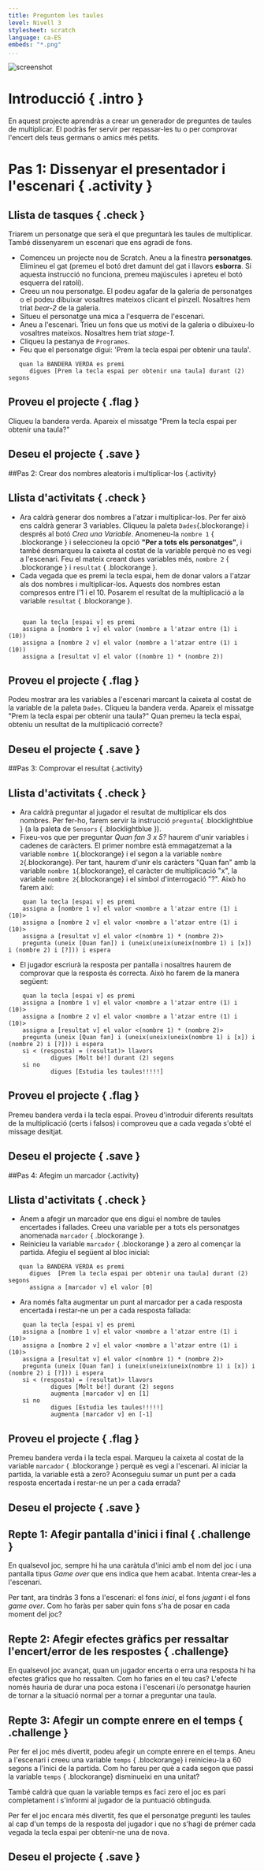 ---title: Preguntem les tauleslevel: Nivell 3stylesheet: scratchlanguage: ca-ESembeds: "*.png"...![screenshot](00_taules_multiplicar.png)<!--*************************************************************************************************Pràctica creada per: Mireia DosilPràctica 0 2n Trimestre. Nivell 3.		*************************************************************************************************--># Introducció { .intro }En aquest projecte aprendràs a crear un generador de preguntes de taules de multiplicar. El podràs fer servir per repassar-les tu o per comprovar l'encert dels teus germans o amics més petits.<!-- ////////////////////////////////////////////////////////////////////// ////////////////////////////////////////////////////////////////////// --># Pas 1: Dissenyar el presentador i l'escenari { .activity }## Llista de tasques { .check }Triarem un personatge que serà el que preguntarà les taules de multiplicar. També dissenyarem un escenari que ens agradi de fons.+ Comenceu un projecte nou de Scratch. Aneu a la finestra __personatges__. Elimineu el gat (premeu el botó dret damunt del gat i llavors __esborra__. Si aquesta instrucció no funciona, premeu majúscules i apreteu el botó esquerra del ratolí).+ Creeu un nou personatge. El podeu agafar de la galeria de personatges o el podeu dibuixar vosaltres mateixos clicant el pinzell. Nosaltres hem triat *bear-2* de la galeria.+ Situeu el personatge una mica a l'esquerra de l'escenari.+ Aneu a l'escenari. Trieu un fons que us motivi de la galeria o dibuixeu-lo vosaltres mateixos. Nosaltres hem triat *stage-1*.+ Cliqueu la pestanya de `Programes`.+ Feu que el personatge digui: 'Prem la tecla espai per obtenir una taula'.```scratch   quan la BANDERA VERDA es premi      digues [Prem la tecla espai per obtenir una taula] durant (2) segons```## Proveu el projecte { .flag }Cliqueu la bandera verda. Apareix el missatge "Prem la tecla espai per obtenir una taula?"## Deseu el projecte { .save }<!-- ////////////////////////////////////////////////////////////////////// ////////////////////////////////////////////////////////////////////// -->##Pas 2: Crear dos nombres aleatoris i multiplicar-los {.activity}## Llista d'activitats { .check }+ Ara caldrà generar dos nombres a l'atzar i multiplicar-los. Per fer això ens caldrà generar 3 variables. Cliqueu la paleta `Dades`{.blockorange} i després al botó *Crea una Variable*. Anomeneu-la `nombre 1` { .blockorange } i seleccioneu la opció **"Per a tots els personatges"**, i també desmarqueu la caixeta al costat de la variable perquè no es vegi a l'escenari. Feu el mateix creant dues variables més, `nombre 2` { .blockorange } i `resultat` { .blockorange }.+ Cada vegada que es premi la tecla espai, hem de donar valors a l'atzar als dos nombres i multiplicar-los. Aquests dos nombres estan compresos entre l'1 i el 10. Posarem el resultat de la multiplicació a la variable `resultat` { .blockorange }.```scratch	quan la tecla [espai v] es premi	assigna a [nombre 1 v] el valor (nombre a l'atzar entre (1) i (10))	assigna a [nombre 2 v] el valor (nombre a l'atzar entre (1) i (10))	assigna a [resultat v] el valor ((nombre 1) * (nombre 2))```## Proveu el projecte { .flag }Podeu mostrar ara les variables a l'escenari marcant la caixeta al costat de la variable de la paleta `Dades`.  Cliqueu la bandera verda. Apareix el missatge "Prem la tecla espai per obtenir una taula?" Quan premeu la tecla espai, obteniu un resultat de la multiplicació correcte?## Deseu el projecte { .save }<!-- ////////////////////////////////////////////////////////////////////// ////////////////////////////////////////////////////////////////////// -->##Pas 3: Comprovar el resultat {.activity}## Llista d'activitats { .check }+ Ara caldrà preguntar al jugador el resultat de multiplicar els dos nombres. Per fer-ho, farem servir la instrucció `pregunta`{ .blocklightblue } (a la paleta de `Sensors` { .blocklightblue }).+ Fixeu-vos que per preguntar _Quan fan 3 x 5?_ haurem d'unir variables i cadenes de caràcters. El primer nombre està emmagatzemat a la variable `nombre 1`{.blockorange} i el segon a la variable `nombre 2`{.blockorange}. Per tant, haurem d'unir els caràcters "Quan fan" amb la variable  `nombre 1`{.blockorange}, el caràcter de multiplicació "x", la variable  `nombre 2`{.blockorange} i el símbol d'interrogació "?". Això ho farem així:```scratch	quan la tecla [espai v] es premi	assigna a [nombre 1 v] el valor <nombre a l'atzar entre (1) i (10)>	assigna a [nombre 2 v] el valor <nombre a l'atzar entre (1) i (10)>	assigna a [resultat v] el valor <(nombre 1) * (nombre 2)>	pregunta (uneix [Quan fan]) i (uneix(uneix(uneix(nombre 1) i [x]) i (nombre 2) i [?])) i espera```+ El jugador escriurà la resposta per pantalla i nosaltres haurem de comprovar que la resposta és correcta. Això ho farem de la manera següent:```scratch	quan la tecla [espai v] es premi	assigna a [nombre 1 v] el valor <nombre a l'atzar entre (1) i (10)>	assigna a [nombre 2 v] el valor <nombre a l'atzar entre (1) i (10)>	assigna a [resultat v] el valor <(nombre 1) * (nombre 2)>	pregunta (uneix [Quan fan] i (uneix(uneix(uneix(nombre 1) i [x]) i (nombre 2) i [?])) i espera	si < (resposta) = (resultat)> llavors            digues [Molt bé!] durant (2) segons    si no            digues [Estudia les taules!!!!!]```## Proveu el projecte { .flag }Premeu bandera verda i la tecla espai. Proveu d'introduir diferents resultats de la multiplicació (certs i falsos) i comproveu que a cada vegada s'obté el missage desitjat.## Deseu el projecte { .save }<!-- ////////////////////////////////////////////////////////////////////// ////////////////////////////////////////////////////////////////////// -->##Pas 4: Afegim un marcador {.activity}## Llista d'activitats { .check }+ Anem a afegir un marcador que ens digui el nombre de taules encertades i fallades. Creeu una variable per a tots els personatges anomenada `marcador` { .blockorange }.+ Reinicieu la variable `marcador` { .blockorange } a zero al començar la partida. Afegiu el següent al bloc inicial:```scratch   quan la BANDERA VERDA es premi      digues  [Prem la tecla espai per obtenir una taula] durant (2) segons      assigna a [marcador v] el valor [0]```+ Ara només falta augmentar un punt al marcador per a cada resposta encertada i restar-ne un per a cada resposta fallada:```scratch	quan la tecla [espai v] es premi	assigna a [nombre 1 v] el valor <nombre a l'atzar entre (1) i (10)>	assigna a [nombre 2 v] el valor <nombre a l'atzar entre (1) i (10)>	assigna a [resultat v] el valor <(nombre 1) * (nombre 2)>	pregunta (uneix [Quan fan] i (uneix(uneix(uneix(nombre 1) i [x]) i (nombre 2) i [?])) i espera	si < (resposta) = (resultat)> llavors            digues [Molt bé!] durant (2) segons			augmenta [marcador v] en [1]    si no            digues [Estudia les taules!!!!!]			augmenta [marcador v] en [-1]```## Proveu el projecte { .flag }Premeu bandera verda i la tecla espai. Marqueu la caixeta al costat de la variable `marcador` { .blockorange } perquè es vegi a l'escenari. Al iniciar la partida, la variable està a zero? Aconseguiu sumar un punt per a cada resposta encertada i restar-ne un per a cada errada?## Deseu el projecte { .save }## Repte 1: Afegir pantalla d'inici i final { .challenge }En qualsevol joc, sempre hi ha una caràtula d'inici amb el nom del joc i una pantalla tipus *Game over* que ens indica que hem acabat. Intenta crear-les a l'escenari. Per tant, ara tindràs 3 fons a l'escenari: el fons *inici*, el fons *jugant* i el fons *game over*. Com ho faràs per saber quin fons s'ha de posar en cada moment del joc?## Repte 2: Afegir efectes gràfics per ressaltar l'encert/error de les respostes { .challenge}En qualsevol joc avançat, quan un jugador encerta o erra una resposta hi ha efectes gràfics que ho ressalten. Com ho faries en el teu cas? L'efecte només hauria de durar una poca estona i l'escenari i/o personatge haurien de tornar a la situació normal per a tornar a preguntar una taula.## Repte 3: Afegir un compte enrere en el temps { .challenge }Per fer el joc més divertit, podeu afegir un compte enrere en el temps. Aneu a l'escenari i creeu una variable `temps` { .blockorange} i reinicieu-la a 60 segons a l'inici de la partida. Com ho fareu per què a cada segon que passi la variable  `temps` { .blockorange} disminueixi en una unitat?També caldrà que quan la variable temps es faci zero el joc es pari completament i s'informi al jugador de la puntuació obtinguda.Per fer el joc encara més divertit, fes que el personatge pregunti les taules al cap d'un temps de la resposta del jugador i que no s'hagi de prémer cada vegada la tecla espai per obtenir-ne una de nova.## Deseu el projecte { .save }